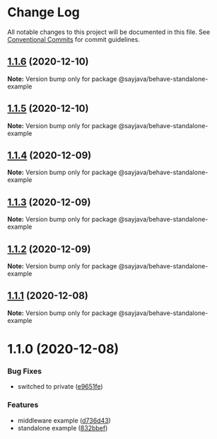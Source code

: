 # Change Log

All notable changes to this project will be documented in this file.
See [Conventional Commits](https://conventionalcommits.org) for commit guidelines.

## [1.1.6](https://github.com/sayjava/behave/compare/@sayjava/behave-standalone-example@1.1.5...@sayjava/behave-standalone-example@1.1.6) (2020-12-10)

**Note:** Version bump only for package @sayjava/behave-standalone-example





## [1.1.5](https://github.com/sayjava/behave/compare/@sayjava/behave-standalone-example@1.1.4...@sayjava/behave-standalone-example@1.1.5) (2020-12-10)

**Note:** Version bump only for package @sayjava/behave-standalone-example





## [1.1.4](https://github.com/sayjava/behave/compare/@sayjava/behave-standalone-example@1.1.3...@sayjava/behave-standalone-example@1.1.4) (2020-12-09)

**Note:** Version bump only for package @sayjava/behave-standalone-example





## [1.1.3](https://github.com/sayjava/behave/compare/@sayjava/behave-standalone-example@1.1.2...@sayjava/behave-standalone-example@1.1.3) (2020-12-09)

**Note:** Version bump only for package @sayjava/behave-standalone-example





## [1.1.2](https://github.com/sayjava/behave/compare/@sayjava/behave-standalone-example@1.1.1...@sayjava/behave-standalone-example@1.1.2) (2020-12-09)

**Note:** Version bump only for package @sayjava/behave-standalone-example





## [1.1.1](https://github.com/sayjava/behave/compare/@sayjava/behave-standalone-example@1.1.0...@sayjava/behave-standalone-example@1.1.1) (2020-12-08)

**Note:** Version bump only for package @sayjava/behave-standalone-example





# 1.1.0 (2020-12-08)


### Bug Fixes

* switched to private ([e9651fe](https://github.com/sayjava/behave/commit/e9651fe1e29f257bca6186efb6e29757369447a2))


### Features

* middleware example ([d736d43](https://github.com/sayjava/behave/commit/d736d4349ab5d75c7549e451bc091cd00980aeb6))
* standalone example ([832bbef](https://github.com/sayjava/behave/commit/832bbef7c04b149dd9c3ca6f6928901e24a7146c))

